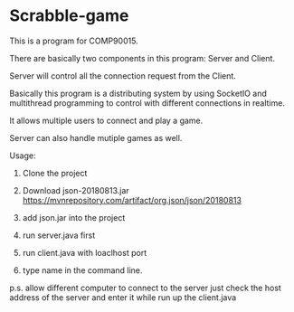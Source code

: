 # Scrabble-game
This is a program for COMP90015.

There are basically two components in this program: Server and Client.

Server will control all the connection request from the Client.

Basically this program is a distributing system by using SocketIO and
multithread programming to control with different connections in realtime.

It allows multiple users to connect and play a game. 

Server can also handle mutiple games as well.


Usage:
1. Clone the project

2. Download json-20180813.jar https://mvnrepository.com/artifact/org.json/json/20180813

3. add json.jar into the project

4. run server.java first

5. run client.java with loaclhost port

6. type name in the command line.

p.s. allow different computer to connect to the server just check the host address of the server and enter it while run up the client.java 
